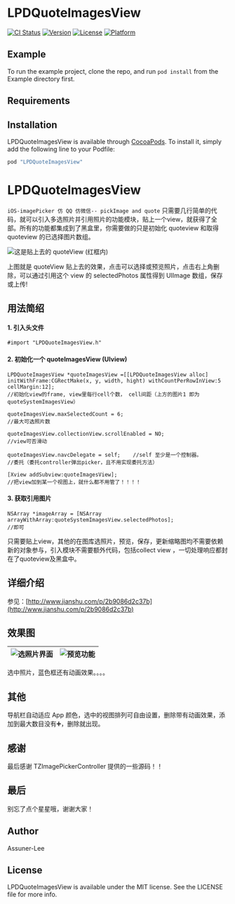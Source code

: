 # LPDQuoteImagesView

[![CI Status](http://img.shields.io/travis/Assuner-Lee/LPDQuoteImagesView.svg?style=flat)](https://travis-ci.org/Assuner-Lee/LPDQuoteImagesView)
[![Version](https://img.shields.io/cocoapods/v/LPDQuoteImagesView.svg?style=flat)](http://cocoapods.org/pods/LPDQuoteImagesView)
[![License](https://img.shields.io/cocoapods/l/LPDQuoteImagesView.svg?style=flat)](http://cocoapods.org/pods/LPDQuoteImagesView)
[![Platform](https://img.shields.io/cocoapods/p/LPDQuoteImagesView.svg?style=flat)](http://cocoapods.org/pods/LPDQuoteImagesView)

## Example

To run the example project, clone the repo, and run `pod install` from the Example directory first.

## Requirements

## Installation

LPDQuoteImagesView is available through [CocoaPods](http://cocoapods.org). To install
it, simply add the following line to your Podfile:

```ruby
pod "LPDQuoteImagesView"
```
# LPDQuoteImagesView

`iOS-imagePicker 仿 QQ 仿微信-- pickImage and quote` 只需要几行简单的代码，就可以引入多选照片并引用照片的功能模块，贴上一个view，就获得了全部。所有的功能都集成到了黑盒里，你需要做的只是初始化 quoteview 和取得 quoteview 的已选择图片数组。

![这是贴上去的 quoteView (红框内)](http://upload-images.jianshu.io/upload_images/4133010-e5799195cde015c7.jpg?imageMogr2/auto-orient/strip%7CimageView2/2/w/1240)

上图就是 quoteView 贴上去的效果，点击可以选择或预览照片，点击右上角删除，可以通过引用这个 view 的 selectedPhotos 属性得到 UIImage 数组，保存或上传!

## 用法简绍

#### 1. 引入头文件

```
#import "LPDQuoteImagesView.h"
```

#### 2. 初始化一个 quoteImagesView (UIview)

```
LPDQuoteImagesView *quoteImagesView =[[LPDQuoteImagesView alloc] initWithFrame:CGRectMake(x, y, width, hight) withCountPerRowInView:5 cellMargin:12];
//初始化view的frame, view里每行cell个数， cell间距（上方的图片1 即为quoteSystemImagesView）

quoteImagesView.maxSelectedCount = 6;
//最大可选照片数

quoteImagesView.collectionView.scrollEnabled = NO;
//view可否滑动

quoteImagesView.navcDelegate = self;    //self 至少是一个控制器。
//委托（委托controller弹出picker，且不用实现委托方法）

[Xview addSubview:quoteImagesView];
//把view加到某一个视图上，就什么都不用管了！！！！
```

#### 3. 获取引用图片

```
NSArray *imageArray = [NSArray arrayWithArray:quoteSystemImagesView.selectedPhotos];
//即可
```

只需要贴上view，其他的在图库选照片，预览，保存，更新缩略图均不需要依赖新的对象参与，引入模块不需要额外代码，包括collect view ，一切处理响应都封在了quoteview及黑盒中。

## 详细介绍

参见：[http://www.jianshu.com/p/2b9086d2c37b](http://www.jianshu.com/p/2b9086d2c37b)

## 效果图

![选照片界面](http://upload-images.jianshu.io/upload_images/4133010-b157af5c2d236b93.PNG?imageMogr2/auto-orient/strip%7CimageView2/2/w/1240)|![预览功能](http://upload-images.jianshu.io/upload_images/4133010-7c61ea6aeda57faf.PNG?imageMogr2/auto-orient/strip%7CimageView2/2/w/1240)
:-------------------------:|:-------------------------:

选中照片，蓝色框还有动画效果。。。。

## 其他

导航栏自动适应 App 颜色，选中的视图排列可自由设置，删除带有动画效果，添加到最大数目没有➕，删除就出现。

## 感谢

最后感谢 TZImagePickerController 提供的一些源码！！

## 最后

别忘了点个星星哦，谢谢大家！

## Author

Assuner-Lee

## License

LPDQuoteImagesView is available under the MIT license. See the LICENSE file for more info.
